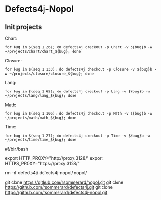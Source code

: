 # Defects4j-Nopol

## Init projects

Chart:

```
for bug in $(seq 1 26); do defects4j checkout -p Chart -v ${bug}b -w ~/projects/chart/chart_${bug}; done
```

Closure:

```
for bug in $(seq 1 133); do defects4j checkout -p Closure -v ${bug}b -w ~/projects/closure/closure_${bug}; done
```

Lang:

```
for bug in $(seq 1 65); do defects4j checkout -p Lang -v ${bug}b -w ~/projects/lang/lang_${bug}; done
```

Math:

```
for bug in $(seq 1 106); do defects4j checkout -p Math -v ${bug}b -w ~/projects/math/math_${bug}; done
```

Time:

```
for bug in $(seq 1 27); do defects4j checkout -p Time -v ${bug}b -w ~/projects/time/time_${bug}; done
```
#!/bin/bash

export HTTP_PROXY="http://proxy:3128/"
export HTTPS_PROXY="https://proxy:3128/"

rm -rf defects4j/ defects4j-nopol/ nopol/

git clone https://github.com/rsommerard/nopol.git
git clone https://github.com/rsommerard/defects4j.git
git clone https://github.com/rsommerard/defects4j-nopol.git
